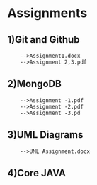 # Assignments
## 1)Git and Github
        -->Assignment1.docx
        -->Assignment 2,3.pdf
## 2)MongoDB
        -->Assignment -1.pdf
        -->Assignment -2.pdf
        -->Assignment -3.pd
## 3)UML Diagrams
        -->UML Assignment.docx
## 4)Core JAVA
    
